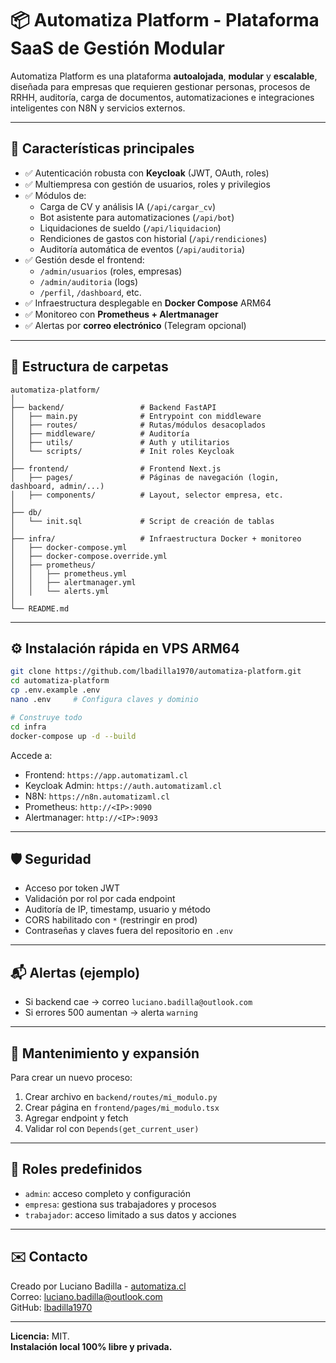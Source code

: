 # 📦 Automatiza Platform - Plataforma SaaS de Gestión Modular

Automatiza Platform es una plataforma **autoalojada**, **modular** y **escalable**, diseñada para empresas que requieren gestionar personas, procesos de RRHH, auditoría, carga de documentos, automatizaciones e integraciones inteligentes con N8N y servicios externos.

---

## 🚀 Características principales

- ✅ Autenticación robusta con **Keycloak** (JWT, OAuth, roles)
- ✅ Multiempresa con gestión de usuarios, roles y privilegios
- ✅ Módulos de:
  - Carga de CV y análisis IA (`/api/cargar_cv`)
  - Bot asistente para automatizaciones (`/api/bot`)
  - Liquidaciones de sueldo (`/api/liquidacion`)
  - Rendiciones de gastos con historial (`/api/rendiciones`)
  - Auditoría automática de eventos (`/api/auditoria`)
- ✅ Gestión desde el frontend:
  - `/admin/usuarios` (roles, empresas)
  - `/admin/auditoria` (logs)
  - `/perfil`, `/dashboard`, etc.
- ✅ Infraestructura desplegable en **Docker Compose** ARM64
- ✅ Monitoreo con **Prometheus + Alertmanager**
- ✅ Alertas por **correo electrónico** (Telegram opcional)

---

## 🧱 Estructura de carpetas

```
automatiza-platform/
│
├── backend/                 # Backend FastAPI
│   ├── main.py              # Entrypoint con middleware
│   ├── routes/              # Rutas/módulos desacoplados
│   ├── middleware/          # Auditoría
│   ├── utils/               # Auth y utilitarios
│   └── scripts/             # Init roles Keycloak
│
├── frontend/                # Frontend Next.js
│   ├── pages/               # Páginas de navegación (login, dashboard, admin/...)
│   ├── components/          # Layout, selector empresa, etc.
│
├── db/
│   └── init.sql             # Script de creación de tablas
│
├── infra/                   # Infraestructura Docker + monitoreo
│   ├── docker-compose.yml
│   ├── docker-compose.override.yml
│   ├── prometheus/
│   │   ├── prometheus.yml
│   │   ├── alertmanager.yml
│   │   └── alerts.yml
│
└── README.md
```

---

## ⚙️ Instalación rápida en VPS ARM64

```bash
git clone https://github.com/lbadilla1970/automatiza-platform.git
cd automatiza-platform
cp .env.example .env
nano .env     # Configura claves y dominio

# Construye todo
cd infra
docker-compose up -d --build
```

Accede a:
- Frontend: `https://app.automatizaml.cl`
- Keycloak Admin: `https://auth.automatizaml.cl`
- N8N: `https://n8n.automatizaml.cl`
- Prometheus: `http://<IP>:9090`
- Alertmanager: `http://<IP>:9093`

---

## 🛡️ Seguridad

- Acceso por token JWT
- Validación por rol por cada endpoint
- Auditoría de IP, timestamp, usuario y método
- CORS habilitado con `*` (restringir en prod)
- Contraseñas y claves fuera del repositorio en `.env`

---

## 📬 Alertas (ejemplo)

- Si backend cae → correo `luciano.badilla@outlook.com`
- Si errores 500 aumentan → alerta `warning`

---

## 🔧 Mantenimiento y expansión

Para crear un nuevo proceso:
1. Crear archivo en `backend/routes/mi_modulo.py`
2. Crear página en `frontend/pages/mi_modulo.tsx`
3. Agregar endpoint y fetch
4. Validar rol con `Depends(get_current_user)`

---

## 📌 Roles predefinidos
- `admin`: acceso completo y configuración
- `empresa`: gestiona sus trabajadores y procesos
- `trabajador`: acceso limitado a sus datos y acciones

---

## ✉️ Contacto
Creado por Luciano Badilla - [automatiza.cl](https://automatiza.cl)  
Correo: luciano.badilla@outlook.com  
GitHub: [lbadilla1970](https://github.com/lbadilla1970)

---

**Licencia:** MIT.  
**Instalación local 100% libre y privada.**
